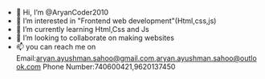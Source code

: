 - 👋 Hi, I’m @AryanCoder2010
- 👀 I’m interested in "Frontend web development"(Html,css,js) 
- 🌱 I’m currently learning Html,Css and Js
- 💞️ I’m looking to collaborate on making websites
- 📫 you can reach me on Email:aryan.ayushman.sahoo@gmail.com,aryan.ayushman.sahoo@outlook.com Phone Number:740600421,9620137450 

<!---
AryanCoder2010/AryanCoder2010 is a ✨ special ✨ repository because its `README.md` (this file) appears on your GitHub profile.
You can click the Preview link to take a look at your changes.
--->
